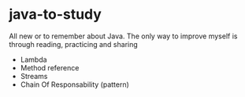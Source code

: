 # java-to-study
 All new or to remember about Java. The only way to improve myself is through reading, practicing and sharing
 
 - Lambda
 - Method reference
 - Streams
 - Chain Of Responsability (pattern)
